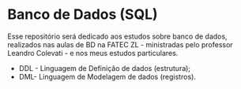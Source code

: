 # Banco de Dados (SQL)

Esse repositório será dedicado aos estudos sobre banco de dados, realizados nas aulas de BD na FATEC ZL - ministradas pelo professor Leandro Colevati - e nos meus estudos particulares.

- DDL - Linguagem de Definição de dados (estrutura);
- DML- Linguagem de Modelagem de dados (registros).